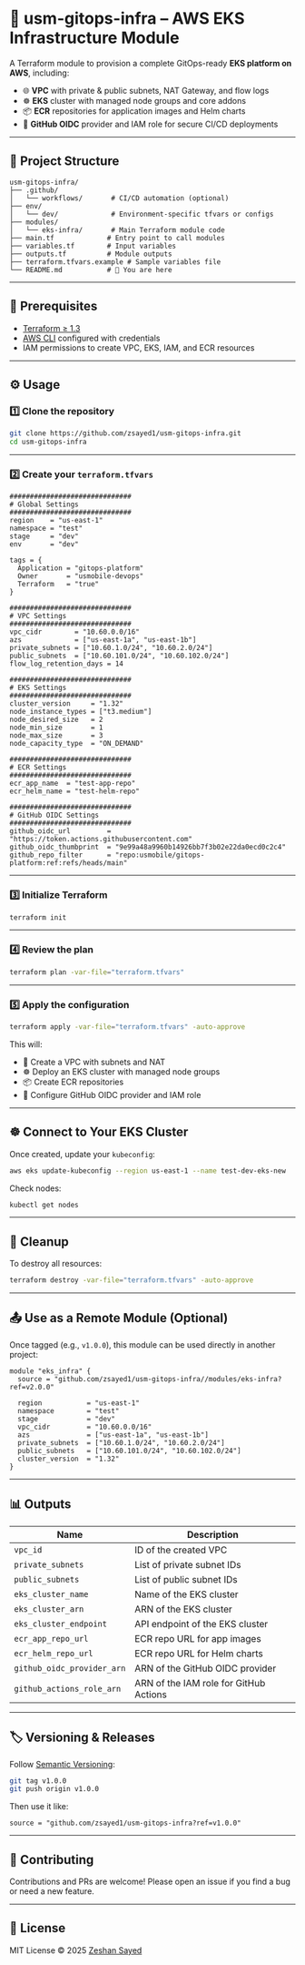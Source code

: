 # 🚀 usm-gitops-infra – AWS EKS Infrastructure Module

A Terraform module to provision a complete GitOps-ready **EKS platform on AWS**, including:

- 🌐 **VPC** with private & public subnets, NAT Gateway, and flow logs  
- ☸️ **EKS** cluster with managed node groups and core addons  
- 📦 **ECR** repositories for application images and Helm charts  
- 🔐 **GitHub OIDC** provider and IAM role for secure CI/CD deployments

---

## 📁 Project Structure

```
usm-gitops-infra/
├── .github/
│   └── workflows/       # CI/CD automation (optional)
├── env/
│   └── dev/             # Environment-specific tfvars or configs
├── modules/
│   └── eks-infra/       # Main Terraform module code
├── main.tf             # Entry point to call modules
├── variables.tf        # Input variables
├── outputs.tf          # Module outputs
├── terraform.tfvars.example # Sample variables file
└── README.md           # 📘 You are here
```

---

## 🧰 Prerequisites

- [Terraform ≥ 1.3](https://developer.hashicorp.com/terraform/downloads)
- [AWS CLI](https://docs.aws.amazon.com/cli/latest/userguide/getting-started-install.html) configured with credentials
- IAM permissions to create VPC, EKS, IAM, and ECR resources

---

## ⚙️ Usage

### 1️⃣ Clone the repository

```bash
git clone https://github.com/zsayed1/usm-gitops-infra.git
cd usm-gitops-infra
```

---

### 2️⃣ Create your `terraform.tfvars`

```hcl
##############################
# Global Settings
##############################
region    = "us-east-1"
namespace = "test"
stage     = "dev"
env       = "dev"

tags = {
  Application = "gitops-platform"
  Owner       = "usmobile-devops"
  Terraform   = "true"
}

##############################
# VPC Settings
##############################
vpc_cidr        = "10.60.0.0/16"
azs             = ["us-east-1a", "us-east-1b"]
private_subnets = ["10.60.1.0/24", "10.60.2.0/24"]
public_subnets  = ["10.60.101.0/24", "10.60.102.0/24"]
flow_log_retention_days = 14

##############################
# EKS Settings
##############################
cluster_version     = "1.32"
node_instance_types = ["t3.medium"]
node_desired_size   = 2
node_min_size       = 1
node_max_size       = 3
node_capacity_type  = "ON_DEMAND"

##############################
# ECR Settings
##############################
ecr_app_name  = "test-app-repo"
ecr_helm_name = "test-helm-repo"

##############################
# GitHub OIDC Settings
##############################
github_oidc_url         = "https://token.actions.githubusercontent.com"
github_oidc_thumbprint  = "9e99a48a9960b14926bb7f3b02e22da0ecd0c2c4"
github_repo_filter      = "repo:usmobile/gitops-platform:ref:refs/heads/main"
```

---

### 3️⃣ Initialize Terraform

```bash
terraform init
```

---

### 4️⃣ Review the plan

```bash
terraform plan -var-file="terraform.tfvars"
```

---

### 5️⃣ Apply the configuration

```bash
terraform apply -var-file="terraform.tfvars" -auto-approve
```

This will:

- 🚀 Create a VPC with subnets and NAT  
- ☸️ Deploy an EKS cluster with managed node groups  
- 📦 Create ECR repositories  
- 🔐 Configure GitHub OIDC provider and IAM role

---

## ☸️ Connect to Your EKS Cluster

Once created, update your `kubeconfig`:

```bash
aws eks update-kubeconfig --region us-east-1 --name test-dev-eks-new
```

Check nodes:

```bash
kubectl get nodes
```

---

## 🧹 Cleanup

To destroy all resources:

```bash
terraform destroy -var-file="terraform.tfvars" -auto-approve
```

---

## 📤 Use as a Remote Module (Optional)

Once tagged (e.g., `v1.0.0`), this module can be used directly in another project:

```hcl
module "eks_infra" {
  source = "github.com/zsayed1/usm-gitops-infra//modules/eks-infra?ref=v2.0.0"

  region           = "us-east-1"
  namespace        = "test"
  stage            = "dev"
  vpc_cidr         = "10.60.0.0/16"
  azs              = ["us-east-1a", "us-east-1b"]
  private_subnets  = ["10.60.1.0/24", "10.60.2.0/24"]
  public_subnets   = ["10.60.101.0/24", "10.60.102.0/24"]
  cluster_version  = "1.32"
}
```

---

## 📊 Outputs

| Name | Description |
|------|-------------|
| `vpc_id` | ID of the created VPC |
| `private_subnets` | List of private subnet IDs |
| `public_subnets` | List of public subnet IDs |
| `eks_cluster_name` | Name of the EKS cluster |
| `eks_cluster_arn` | ARN of the EKS cluster |
| `eks_cluster_endpoint` | API endpoint of the EKS cluster |
| `ecr_app_repo_url` | ECR repo URL for app images |
| `ecr_helm_repo_url` | ECR repo URL for Helm charts |
| `github_oidc_provider_arn` | ARN of the GitHub OIDC provider |
| `github_actions_role_arn` | ARN of the IAM role for GitHub Actions |

---

## 🏷️ Versioning & Releases

Follow [Semantic Versioning](https://semver.org/):

```bash
git tag v1.0.0
git push origin v1.0.0
```

Then use it like:

```hcl
source = "github.com/zsayed1/usm-gitops-infra?ref=v1.0.0"
```

---

## 🤝 Contributing

Contributions and PRs are welcome! Please open an issue if you find a bug or need a new feature.

---

## 📜 License

MIT License © 2025 [Zeshan Sayed](https://github.com/zsayed1)
